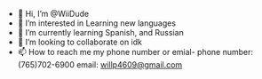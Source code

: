 - 👋 Hi, I’m @WiiDude
- 👀 I’m interested in Learning new languages
- 🌱 I’m currently learning Spanish, and Russian
- 💞️ I’m looking to collaborate on idk
- 📫 How to reach me my phone number or emial- phone number: (765)702-6900 email: willp4609@gmail.com

<!---
WiiDude/WiiDude is a ✨ special ✨ repository because its `README.md` (this file) appears on your GitHub profile.
You can click the Preview link to take a look at your changes.
--->
